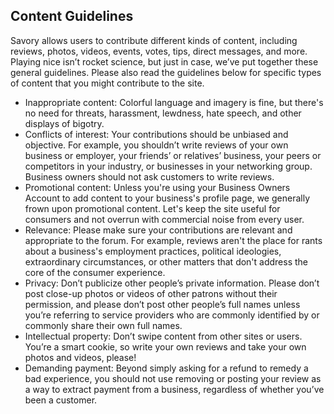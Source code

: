 ## Content Guidelines

Savory allows users to contribute different kinds of content, including reviews, photos, videos, events, votes, tips, direct messages, and more. Playing nice isn’t rocket science, but just in case, we’ve put together these general guidelines. Please also read the guidelines below for specific types of content that you might contribute to the site.

* Inappropriate content: Colorful language and imagery is fine, but there's no need for threats, harassment, lewdness, hate speech, and other displays of bigotry. 
* Conflicts of interest: Your contributions should be unbiased and objective. For example, you shouldn’t write reviews of your own business or employer, your friends’ or relatives’ business, your peers or competitors in your industry, or businesses in your networking group. Business owners should not ask customers to write reviews. 
* Promotional content: Unless you're using your Business Owners Account to add content to your business's profile page, we generally frown upon promotional content. Let's keep the site useful for consumers and not overrun with commercial noise from every user. 
* Relevance: Please make sure your contributions are relevant and appropriate to the forum. For example, reviews aren't the place for rants about a business's employment practices, political ideologies, extraordinary circumstances, or other matters that don't address the core of the consumer experience. 
* Privacy: Don’t publicize other people’s private information. Please don’t post close-up photos or videos of other patrons without their permission, and please don’t post other people’s full names unless you’re referring to service providers who are commonly identified by or commonly share their own full names. 
* Intellectual property: Don’t swipe content from other sites or users. You’re a smart cookie, so write your own reviews and take your own photos and videos, please! 
* Demanding payment: Beyond simply asking for a refund to remedy a bad experience, you should not use removing or posting your review as a way to extract payment from a business, regardless of whether you’ve been a customer.
